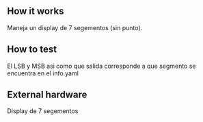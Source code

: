 <!---

This file is used to generate your project datasheet. Please fill in the information below and delete any unused
sections.

You can also include images in this folder and reference them in the markdown. Each image must be less than
512 kb in size, and the combined size of all images must be less than 1 MB.
-->

## How it works

Maneja un display de 7 segementos (sin punto).

## How to test

El LSB y MSB asi como que salida corresponde a que segmento se encuentra en el info.yaml

## External hardware

Display de 7 segementos
